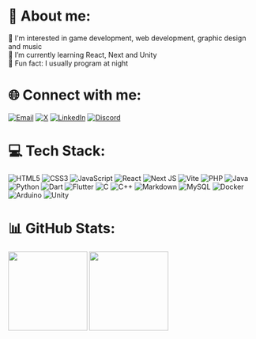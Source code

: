 # 🧠 About me:
🎯 I'm interested in game development, web development, graphic design and music<br>
🌱 I’m currently learning React, Next and Unity<br>
🦉 Fun fact: I usually program at night

# 🌐 Connect with me:
[![Email](https://img.shields.io/badge/-email-%2300599C.svg?style=for-the-badge&logo=mail.ru&logoColor=white)](mailto:denzel.vianna@hotmail.com)
[![X](https://img.shields.io/badge/-twitter-%2320232a?style=for-the-badge&logo=X&logoColor=white)](https://twitter.com/bykenel)
[![LinkedIn](https://img.shields.io/badge/-linkedin-%230077B5.svg?style=for-the-badge&logo=linkedin&logoColor=white)](https://www.linkedin.com/in/denzel-farias)
[![Discord](https://img.shields.io/badge/-discord-7289DA?style=for-the-badge&logo=discord&logoColor=white)](https://discordapp.com/users/476545927457406988) 

# 💻 Tech Stack:
![HTML5](https://img.shields.io/badge/-html5-%23E34F26.svg?style=for-the-badge&logo=html5&logoColor=white) 
![CSS3](https://img.shields.io/badge/-css3-%231572B6.svg?style=for-the-badge&logo=css3&logoColor=white)
![JavaScript](https://img.shields.io/badge/-javascript-F7DF1E.svg?style=for-the-badge&logo=javascript&logoColor=black)
![React](https://img.shields.io/badge/react-%2320232a.svg?style=for-the-badge&logo=react&logoColor=%2361DAFB)
![Next JS](https://img.shields.io/badge/Next-black?style=for-the-badge&logo=next.js&logoColor=white)
![Vite](https://img.shields.io/badge/Vite-%23430098.svg?style=for-the-badge&logo=vite&logoColor=white)
![PHP](https://img.shields.io/badge/-php-%23777BB4.svg?style=for-the-badge&logo=php&logoColor=white) 
![Java](https://img.shields.io/badge/-java-%23E34F26.svg?style=for-the-badge&logo=java&logoColor=white) 
![Python](https://img.shields.io/badge/-python-3670A0?style=for-the-badge&logo=python&logoColor=ffdd54)
![Dart](https://img.shields.io/badge/-dart-%230077B5.svg?style=for-the-badge&logo=dart&logoColor=white)
![Flutter](https://img.shields.io/badge/-flutter-1DA1F2?style=for-the-badge&logo=flutter&logoColor=white) 
![C](https://img.shields.io/badge/-c-%2320232a.svg?style=for-the-badge&logo=c%2B%2B&logoColor=white) 
![C++](https://img.shields.io/badge/-c++-ED225D.svg?style=for-the-badge&logo=c%2B%2B&logoColor=white)
![Markdown](https://img.shields.io/badge/markdown-%23000000.svg?style=for-the-badge&logo=markdown&logoColor=white)
![MySQL](https://img.shields.io/badge/-mysql-%2300f.svg?style=for-the-badge&logo=mysql&logoColor=white)
![Docker](https://img.shields.io/badge/-docker-%2300599C.svg?style=for-the-badge&logo=Docker&logoColor=white)
![Arduino](https://img.shields.io/badge/-arduino-00979D.svg?style=for-the-badge&logo=Arduino&logoColor=white)
![Unity](https://img.shields.io/badge/-unity-%2320232a.svg?style=for-the-badge&logo=Unity&logoColor=white)

# 📊 GitHub Stats:
<div>
  <img height="160em" src="https://github-readme-stats.vercel.app/api?username=bykenel&show_icons=true&theme=tokyonight&hide_border=false&include_all_commits=true&count_private=false"/>
  <img height="160em" src="https://github-readme-stats.vercel.app/api/top-langs/?username=bykenel&theme=tokyonight&hide_border=false&include_all_commits=true&count_private=true&layout=compact">
</div>
